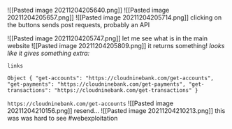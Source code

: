 ![[Pasted image 20211204205640.png]]
![[Pasted image 20211204205657.png]]
![[Pasted image 20211204205714.png]]
clicking on the buttons sends post requests, probably an API

![[Pasted image 20211204205747.png]]
let me see what is in the main website
![[Pasted image 20211204205809.png]]
it returns something!
*looks like it gives something extra:*
```
links

Object { "get-accounts": "https://cloudninebank.com/get-accounts", "get-payments": "https://cloudninebank.com/get-payments", "get-transactions": "https://cloudninebank.com/get-transactions" }
```
`https://cloudninebank.com/get-accounts`
![[Pasted image 20211204210156.png]]
resend...
![[Pasted image 20211204210213.png]]
this was was hard to see
#webexploitation 